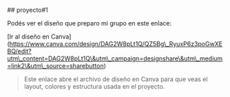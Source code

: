 \## proyecto#1



Podés ver el diseño que preparo mi grupo en este enlace:  

\[Ir al diseño en Canva](https://www.canva.com/design/DAG2W8pLt1Q/QZ5Bg\_RyuxP6z3poGwXEBQ/edit?utm\_content=DAG2W8pLt1Q\&utm\_campaign=designshare\&utm\_medium=link2\&utm\_source=sharebutton)



> Este enlace abre el archivo de diseño en Canva para que veas el layout, colores y estructura usada en el proyecto.



